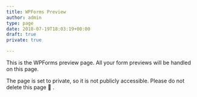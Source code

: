```yaml
---
title: WPForms Preview
author: admin
type: page
date: 2018-07-19T18:03:19+00:00
draft: true
private: true

---
```

This is the WPForms preview page. All your form previews will be handled on this page.

The page is set to private, so it is not publicly accessible. Please do not delete this page 🙂 .